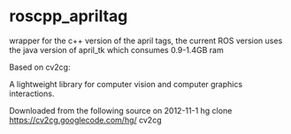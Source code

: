roscpp_apriltag
===============

wrapper for the c++ version of the april tags, the current ROS version uses the java version of april_tk which consumes 0.9-1.4GB ram 

Based on cv2cg:

A lightweight library for computer vision and computer graphics interactions.

Downloaded from the following source on 2012-11-1
hg clone https://cv2cg.googlecode.com/hg/ cv2cg

	
